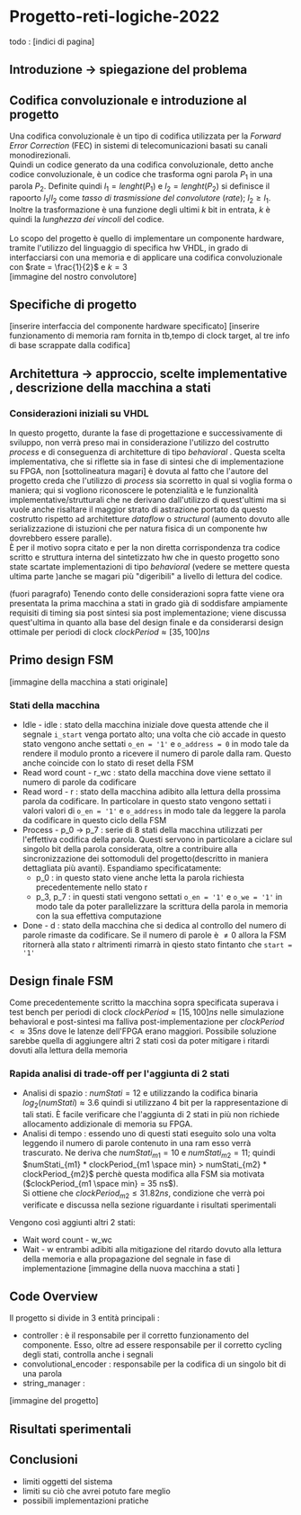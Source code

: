 # Progetto-reti-logiche-2022

todo : [indici di pagina]

## Introduzione -> spiegazione del problema
## Codifica convoluzionale e introduzione al progetto
Una codifica convoluzionale è un tipo di codifica utilizzata per la *Forward Error Correction* (FEC) in sistemi di telecomunicazioni basati su canali monodirezionali.\
Quindi un codice generato da una codifica convoluzionale, detto anche codice convoluzionale, è un codice che trasforma ogni parola $P_1$ in una parola $P_2$. Definite quindi $l_1 = lenght(P_1)$ e $l_2 = lenght(P_2)$ si definisce il rapoorto $l_1/l_2$ come *tasso di trasmissione del convolutore* (*rate*); $l_2 \geq l_1$.\
Inoltre la trasformazione è una funzione degli ultimi $k$ bit in entrata, $k$ è quindi la *lunghezza dei vincoli* del codice.\
\
Lo scopo del progetto è quello di implementare un componente hardware, tramite l'utilizzo del linguaggio di specifica hw VHDL, in grado di interfacciarsi con una memoria e di applicare una codifica convoluzionale con $rate = \frac{1}{2}$ e $k = 3$\
[immagine del nostro convolutore]
## Specifiche di progetto
[inserire interfaccia del componente hardware specificato]
[inserire funzionamento di memoria ram fornita in tb,tempo di clock target, al tre info di base scrappate dalla codifica]
## Architettura -> approccio, scelte implementative , descrizione della macchina a stati

### Considerazioni iniziali su VHDL
In questo progetto, durante la fase di progettazione e successivamente di sviluppo, non verrà preso mai in considerazione l'utilizzo del costrutto *process* e di conseguenza di architetture di tipo *behavioral* . Questa scelta implementativa, che si riflette sia in fase di sintesi che di implementazione su FPGA, non [sottolineatura magari] è dovuta al fatto che l'autore del progetto creda che l'utilizzo di *process* sia scorretto in qual si voglia forma o maniera; qui si vogliono riconoscere le potenzialità e le funzionalità implementative/strutturali che ne derivano dall'utilizzo di quest'ultimi ma si vuole anche risaltare il maggior strato di astrazione portato da questo costrutto rispetto ad architetture *dataflow* o *structural* (aumento dovuto alle serializzazione di istuzioni che per natura fisica di un componente hw dovrebbero essere paralle).\
È per il motivo sopra citato e per la non diretta corrispondenza tra codice scritto e struttura interna del sintetizzato hw che in questo progetto sono state scartate implementazioni di tipo *behavioral* (vedere se mettere questa ultima parte )anche se magari più "digeribili" a livello di lettura del codice. 

(fuori paragrafo) Tenendo conto delle considerazioni sopra fatte viene ora presentata la prima macchina a stati in grado già di soddisfare ampiamente requisiti di timing sia post sintesi sia post implementazione; viene discussa quest'ultima in quanto alla base del design finale e da considerarsi design ottimale per periodi di clock $clockPeriod \approx [35,100] ns$

## Primo design FSM
[immagine della macchina a stati originale]
### Stati della macchina
- Idle - idle : stato della macchina iniziale dove questa attende che il segnale `i_start` venga portato alto; una volta che ciò accade in questo stato vengono anche settati `o_en = '1'` e `o_address = 0` in modo tale da rendere il modulo pronto a ricevere il numero di parole dalla ram. Questo anche coincide con lo stato di reset della FSM
- Read word count - r_wc : stato della macchina dove viene settato il numero di parole da codificare 
- Read word  - r : stato della macchina adibito alla lettura della prossima parola da codificare. In particolare in questo stato vengono settati i valori valori di `o_en = '1'` e `o_address` in modo tale da leggere la parola da codificare in questo ciclo della FSM
- Process - p_0 -> p_7 : serie di 8 stati della macchina utilizzati per l'effettiva codifica della parola. Questi servono in particolare a ciclare sul singolo bit della parola considerata, oltre a contribuire alla sincronizzazione dei sottomoduli del progetto(descritto in maniera dettagliata più avanti). Espandiamo specificatamente:
    - p_0 : in questo stato viene anche letta la parola richiesta precedentemente nello stato r
    - p_3, p_7 : in questi stati vengono settati `o_en = '1'` e `o_we = '1'` in modo tale da poter parallelizzare la scrittura della parola in memoria con la sua effettiva computazione
- Done - d : stato della macchina che si dedica al controllo del numero di parole rimaste da codificare. Se il numero di parole è $\neq 0$ allora la FSM ritornerà alla stato r altrimenti rimarrà in qiesto stato fintanto che `start = '1'` 
## Design finale FSM
Come precedentemente scritto la macchina sopra specificata superava i test bench per periodi di clock $clockPeriod \approx [15,100] ns$ nelle simulazione behavioral e post-sintesi ma falliva post-implementazione per $clockPeriod < \approx 35 ns$ dove le latenze dell'FPGA erano maggiori. Possibile soluzione sarebbe quella di aggiungere altri 2 stati così da poter mitigare i ritardi dovuti alla lettura della memoria

### Rapida analisi di trade-off per l'aggiunta di 2 stati
- Analisi di spazio : $numStati = 12$ e utilizzando la codifica binaria $log_2(numStati) \approx 3.6$ quindi si utilizzano 4 bit per la rappresentazione di tali stati. È facile verificare che l'aggiunta di 2 stati in più non richiede allocamento addizionale di memoria su FPGA.
- Analisi di tempo : essendo uno di questi stati eseguito solo una volta leggendo il numero di parole contenuto in una ram esso verrà trascurato. Ne deriva che $numStati_{m1} = 10$ e $numStati_{m2} = 11$; quindi\
$numStati_{m1} * clockPeriod_{m1 \space min} > numStati_{m2} * clockPeriod_{m2}$ perchè questa modifica alla FSM sia motivata ($clockPeriod_{m1 \space min} = 35 ns$).\
Si ottiene che $clockPeriod_{m2} \leq 31.82 ns$, condizione che verrà poi verificate e discussa nella sezione riguardante i risultati sperimentali

Vengono così aggiunti altri 2 stati:
- Wait word count - w_wc 
- Wait - w
entrambi adibiti alla mitigazione del ritardo dovuto alla lettura della memoria e alla propagazione del segnale in fase di implementazione
[immagine della nuova macchina a stati ]

## Code Overview
Il progetto si divide in 3 entità principali :
- controller : è il responsabile per il corretto funzionamento del componente. Esso, oltre ad essere responsabile per il corretto cycling degli stati, controlla anche i segnali 
- convolutional_encoder : responsabile per la codifica di un singolo bit di una parola
- string_manager :

[immagine del progetto]
## Risultati sperimentali

## Conclusioni
- limiti oggetti del sistema
- limiti su ciò che avrei potuto fare meglio
- possibili implementazioni pratiche